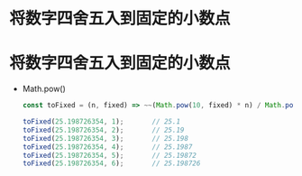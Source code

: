 # 将数字四舍五入到固定的小数点

# 将数字四舍五入到固定的小数点

- Math.pow()

    ```js
    const toFixed = (n, fixed) => ~~(Math.pow(10, fixed) * n) / Math.pow(10, fixed);

    toFixed(25.198726354, 1);       // 25.1
    toFixed(25.198726354, 2);       // 25.19
    toFixed(25.198726354, 3);       // 25.198
    toFixed(25.198726354, 4);       // 25.1987
    toFixed(25.198726354, 5);       // 25.19872
    toFixed(25.198726354, 6);       // 25.198726
    ```

